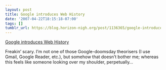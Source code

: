 ```yaml
---
layout: post
title: Google introduces Web History
date: '2007-04-22T18:15:18-07:00'
tags: []
tumblr_url: https://blog.horizon-nigh.org/post/1136365/google-introduces-web-history
---
```

[Google introduces Web History](http://googleblog.blogspot.com/2007/04/your-slice-of-web.html)  

Freakin’ scary. I’m not one of those Google-doomsday theorisers (I use Gmail, Google Reader, etc.), but somehow that doesn’t bother me; whereas this feels like someone looking over my shoulder, perpetually…

